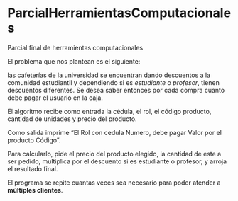 # ParcialHerramientasComputacionales
Parcial final de herramientas computacionales

El problema que nos plantean es el siguiente:

las cafeterías de la universidad se encuentran dando descuentos a la comunidad estudiantil y dependiendo si es <em>estudiante</em> o <em>profesor</em>, tienen descuentos diferentes. Se desea saber entonces por cada compra cuanto debe pagar el usuario en la caja. 

El algoritmo recibe como entrada la cédula, el rol, el código producto, cantidad de unidades y precio del producto.

 Como salida imprime “El Rol con cedula Numero, debe pagar Valor por el producto Código”.
 
 Para calcularlo, pide el precio del producto elegido, la cantidad de este a ser pedido, multiplica por el descuento si es estudiante o profesor, y arroja el resultado final.
 
 El programa se repite cuantas veces sea necesario para poder atender a <strong>múltiples clientes</strong>.
